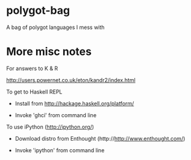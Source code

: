 polygot-bag
===========

A bag of polygot languages I mess with


More misc notes
===============

For answers to K & R

http://users.powernet.co.uk/eton/kandr2/index.html

To get to Haskell REPL

* Install from http://hackage.haskell.org/platform/

* Invoke 'ghci' from command line



To use iPython (http://ipython.org/)

* Download distro from Enthought (http://http://www.enthought.com/)

* Invoke 'ipython' from command line



